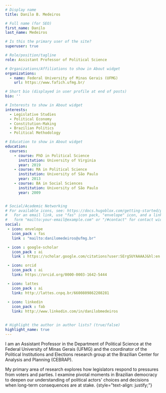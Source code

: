 ```yaml
---
# Display name
title: Danilo B. Medeiros

# Full name (for SEO)
first_name: Danilo
last_name: Medeiros

# Is this the primary user of the site?
superuser: true

# Role/position/tagline
role: Assistant Professor of Political Science

# Organizations/Affiliations to show in About widget
organizations:
  - name: Federal University of Minas Gerais (UFMG)
    url: https://www.fafich.ufmg.br/

# Short bio (displayed in user profile at end of posts)
bio: ''

# Interests to show in About widget
interests:
  - Legislative Studies
  - Political Economy
  - Constitution-Making
  - Brazilian Politics
  - Political Methodology

# Education to show in About widget
education:
  courses:
    - course: PhD in Political Science
      institution: University of Virginia
      year: 2019
    - course: MA in Political Science
      institution: University of São Paulo
      year: 2013
    - course: BA in Social Sciences
      institution: University of São Paulo
      year: 2009


# Social/Academic Networking
# For available icons, see: https://docs.hugoblox.com/getting-started/page-builder/#icons
#   For an email link, use "fas" icon pack, "envelope" icon, and a link in the
#   form "mailto:your-email@example.com" or "/#contact" for contact widget.
social:
 - icon: envelope
   icon_pack : fas
   link : "mailto:danilomedeiros@ufmg.br"

 - icon : google-scholar
   icon_pack : ai
   link : https://scholar.google.com/citations?user:SErgSUYAAAAJ&hl:en

 - icon: orcid
   icon_pack : ai
   link: https://orcid.org/0000-0003-1642-5444

 - icon: lattes
   icon_pack : ai
   link: http://lattes.cnpq.br/6600809862208281
     
 - icon: linkedin
   icon_pack : fab
   link: http://www.linkedin.com/in/danilobmedeiros
   

# Highlight the author in author lists? (true/false)
highlight_name: true
---
```

I am an Assistant Professor in the Department of Political Science at the Federal University of Minas Gerais (UFMG) and the coordinator of the Political Institutions and Elections research group at the Brazilian Center for Analysis and Planning (CEBRAP).

My primary area of research explores how legislators respond to pressures from voters and parties. I examine pivotal moments in Brazilian democracy to deepen our understanding of political actors' choices and decisions when long-term consequences are at stake.
{style="text-align: justify;"}
